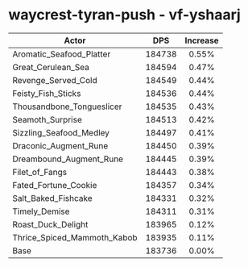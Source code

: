 # waycrest-tyran-push - vf-yshaarj
| Actor | DPS | Increase |
|---|:---:|:---:|
|Aromatic_Seafood_Platter|184738|0.55%|
|Great_Cerulean_Sea|184594|0.47%|
|Revenge_Served_Cold|184549|0.44%|
|Feisty_Fish_Sticks|184536|0.44%|
|Thousandbone_Tongueslicer|184535|0.43%|
|Seamoth_Surprise|184513|0.42%|
|Sizzling_Seafood_Medley|184497|0.41%|
|Draconic_Augment_Rune|184450|0.39%|
|Dreambound_Augment_Rune|184445|0.39%|
|Filet_of_Fangs|184443|0.38%|
|Fated_Fortune_Cookie|184357|0.34%|
|Salt_Baked_Fishcake|184331|0.32%|
|Timely_Demise|184311|0.31%|
|Roast_Duck_Delight|183965|0.12%|
|Thrice_Spiced_Mammoth_Kabob|183935|0.11%|
|Base|183736|0.00%|
